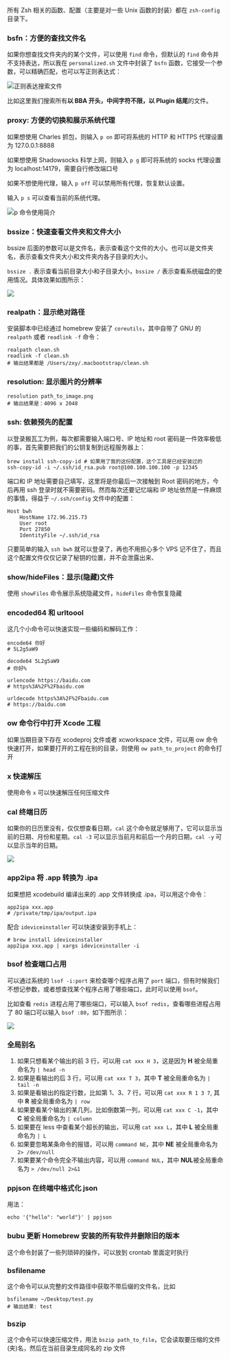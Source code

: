 所有 Zsh 相关的函数、配置（主要是对一些 Unix 函数的封装）都在 `zsh-config` 目录下。

### bsfn：方便的查找文件名

如果你想查找文件夹内的某个文件，可以使用 `find` 命令，但默认的 `find` 命令并不支持表达，所以我在 `personalized.sh` 文件中封装了 `bsfn` 函数，它接受一个参数，可以精确匹配，也可以写正则表达式：

![正则表达搜索文件](http://images.bestswifter.com/1491892266.png)

比如这里我们搜索所有**以 BBA 开头，中间字符不限，以 Plugin 结尾**的文件。

### proxy: 方便的切换和展示系统代理

如果想使用 Charles 抓包，则输入 `p on` 即可将系统的 HTTP 和  HTTPS 代理设置为 127.0.0.1:8888

如果想使用 Shadowsocks 科学上网，则输入 `p g` 即可将系统的 socks 代理设置为 localhost:14179，需要自行修改端口号

如果不想使用代理，输入 `p off` 可以禁用所有代理，恢复默认设置。

输入 `p s` 可以查看当前的系统代理。

![p 命令使用简介](https://o8ouygf5v.qnssl.com/1506333678.png)

### bssize：快速查看文件夹和文件大小

bssize 后面的参数可以是文件名，表示查看这个文件的大小。也可以是文件夹名，表示查看文件夹大小和文件夹内各子目录的大小。

`bssize .` 表示查看当前目录大小和子目录大小，`bssize /` 表示查看系统磁盘的使用情况。具体效果如图所示：

![](https://o8ouygf5v.qnssl.com/1506396195.png)

### realpath：显示绝对路径

安装脚本中已经通过 homebrew 安装了 `coreutils`，其中自带了 GNU 的 `realpath` 或者 `readlink -f` 命令：

```shell
realpath clean.sh
readlink -f clean.sh
# 输出结果都是 /Users/zxy/.macbootstrap/clean.sh
```

### resolution: 显示图片的分辨率

```shell
resolution path_to_image.png
# 输出结果是：4096 x 2048
```

### ssh: 依赖预先的配置

以登录搬瓦工为例，每次都需要输入端口号、IP 地址和 root 密码是一件效率极低的事，首先需要把我们的公钥复制到远程服务器上：

```shell
brew install ssh-copy-id # 如果用了我的这份配置，这个工具是已经安装过的
ssh-copy-id -i ~/.ssh/id_rsa.pub root@100.100.100.100 -p 12345
```

端口和 IP 地址需要自己填写，这里将是你最后一次接触到 Root 密码的地方，今后再用 ssh 登录时就不需要密码。然而每次还要记忆端和 IP 地址依然是一件麻烦的事情，得益于 `~/.ssh/config` 文件中的配置：

```
Host bwh
    HostName 172.96.215.73
    User root
    Port 27850
    IdentityFile ~/.ssh/id_rsa
```

只要简单的输入 `ssh bwh` 就可以登录了，再也不用担心多个 VPS 记不住了，而且这个配置文件仅仅记录了秘钥的位置，并不会泄露出来、

### show/hideFiles：显示(隐藏)文件

使用 `showFiles` 命令展示系统隐藏文件，`hideFiles` 命令恢复隐藏

### encoded64 和 urltoool

这几个小命令可以快速实现一些编码和解码工作：

```shell
encode64 你好
# 5L2g5aW9

decode64 5L2g5aW9
# 你好%

urlencode https://baidu.com
# https%3A%2F%2Fbaidu.com

urldecode https%3A%2F%2Fbaidu.com
# https://baidu.com
```

### ow 命令行中打开 Xcode 工程

如果当期目录下存在 xcodeproj 文件或者 xcworkspace 文件，可以用 ow 命令快速打开，如果要打开的工程在别的目录，则使用  `ow path_to_project` 的命令打开

### x 快速解压

使用命令 `x` 可以快速解压任何压缩文件

### cal 终端日历

如果你的日历里没有，仅仅想查看日期，`cal` 这个命令就足够用了，它可以显示当前的日期、月份和星期。`cal -3` 可以显示当前月和前后一个月的日期，`cal -y` 可以显示当年的日期。

![](http://images.bestswifter.com/WX20171117-210346@2x.png)

### app2ipa 将 .app 转换为 .ipa

如果想把 xcodebuild 编译出来的 .app 文件转换成 .ipa，可以用这个命令：

```shell
app2ipa xxx.app
# /private/tmp/ipa/output.ipa
```

配合 `ideviceinstaller` 可以快速安装到手机上：

```shell
# brew install ideviceinstaller
app2ipa xxx.app | xargs ideviceinstaller -i 
```

###  bsof 检查端口占用

可以通过系统的 `lsof -i:port` 来检查哪个程序占用了 `port` 端口，但有时候我们不想记参数，或者想查找某个程序占用了哪些端口，此时可以使用 `bsof`。

比如查看 `redis` 进程占用了哪些端口，可以输入 `bsof redis`，查看哪些进程占用了 80 端口可以输入 `bsof :80`，如下图所示：

![](http://images.bestswifter.com/WX20171201-210038.png)


### 全局别名

1. 如果只想看某个输出的前 3 行，可以用 `cat xxx H 3`，这是因为 **H** 被全局重命名为 `| head -n`
2. 如果是看输出的后 3 行，可以用 `cat xxx T 3`，其中 **T** 被全局重命名为 `| tail -n`
3. 如果是看输出的指定行数，比如第 1、3、7 行，可以用 `cat xxx R 1 3 7`, 其中 **R** 被全局重命名为 `| row`
4. 如果要看某个输出的某几列，比如倒数第一列，可以用 `cat xxx C -1`，其中 **C** 被全局重命名为 `| column`
5. 如果要在 less 中查看某个超长的输出，可以用 `cat xxx L`，其中 **L** 被全局重命名为 `| L`
6. 如果要忽略某条命令的报错，可以用 `command NE`，其中 **NE** 被全局重命名为 `2> /dev/null`
7. 如果要某个命令完全不输出内容，可以用 `command NUL`，其中 **NUL**被全局重命名为 `> /dev/null 2>&1`

### ppjson 在终端中格式化 json

用法：

```shell
echo '{"hello": "world"}' | ppjson
```

### bubu 更新 Homebrew 安装的所有软件并删除旧的版本

这个命令封装了一些列琐碎的操作，可以放到 crontab 里面定时执行

### bsfilename

这个命令可以从完整的文件路径中获取不带后缀的文件名，比如

```shell
bsfilename ~/Desktop/test.py
# 输出结果: test
```

### bszip

这个命令可以快速压缩文件，用法 `bszip path_to_file`，它会读取要压缩的文件(夹)名，然后在当前目录生成同名的 zip 文件
